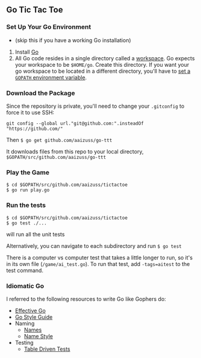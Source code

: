 ## Go Tic Tac Toe

### Set Up Your Go Environment
* (skip this if you have a working Go installation)
1. Install [Go](https://golang.org/doc/install)
2. All Go code resides in a single directory called a [workspace](https://golang.org/doc/code.html#Workspaces). Go expects your workspace to be `$HOME/go`. Create this directory. If you want your go workspace to be located in a different directory, you'll have to [set a `GOPATH` environment variable](https://github.com/golang/go/wiki/SettingGOPATH).

### Download the Package
Since the repository is private, you'll need to change your `.gitconfig` to force it to use SSH:

`git config --global url."git@github.com:".insteadOf "https://github.com/"`

Then
`$ go get github.com/aaizuss/go-ttt`

It downloads files from this repo to your local directory, `$GOPATH/src/github.com/aaizuss/go-ttt`

### Play the Game
```
$ cd $GOPATH/src/github.com/aaizuss/tictactoe
$ go run play.go
```

### Run the tests
```
$ cd $GOPATH/src/github.com/aaizuss/tictactoe
$ go test ./...
```
will run all the unit tests

Alternatively, you can navigate to each subdirectory and run `$ go test`

There is a computer vs computer test that takes a little longer to run, so it's in its own file (`/game/ai_test.go`). To run that test, add `-tags=aitest` to the test command.

### Idiomatic Go
I referred to the following resources to write Go like Gophers do:
* [Effective Go](https://golang.org/doc/effective_go.html)
* [Go Style Guide](https://github.com/golang/go/wiki/CodeReviewComments)
* Naming
  * [Names](https://talks.golang.org/2014/names.slide)
  * [Name Style](https://talks.golang.org/2014/organizeio.slide#21)
* Testing
  * [Table Driven Tests](https://dave.cheney.net/2013/06/09/writing-table-driven-tests-in-go)
